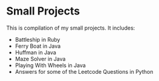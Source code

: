 # Small Projects
 
This is compilation of my small projects. It includes:

- Battleship in Ruby
- Ferry Boat in Java
- Huffman in Java
- Maze Solver in Java
- Playing With Wheels in Java
- Answers for some of the Leetcode Questions in Python
